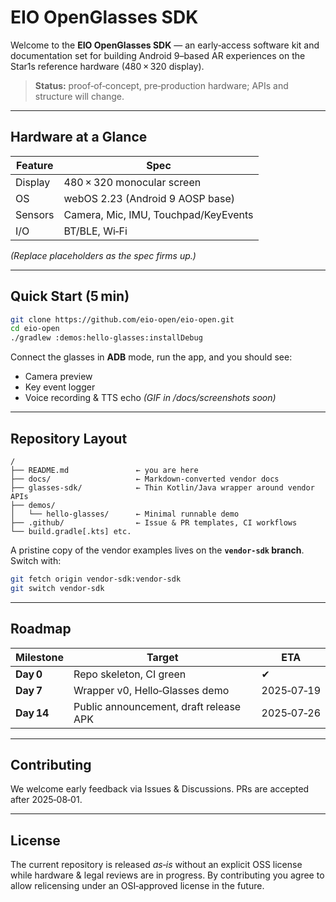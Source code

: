 # EIO OpenGlasses SDK

Welcome to the **EIO OpenGlasses SDK** — an early‑access software kit and documentation set for building Android 9–based AR experiences on the Star1s reference hardware (480 × 320 display).

> **Status:** proof‑of‑concept, pre‑production hardware; APIs and structure will change.

---

## Hardware at a Glance

| Feature | Spec                                 |
| ------- | ------------------------------------ |
| Display | 480 × 320 monocular screen              |
| OS      | webOS 2.23 (Android 9 AOSP base)      |
| Sensors | Camera, Mic, IMU, Touchpad/KeyEvents |
| I/O     | BT/BLE, Wi‑Fi                        |

*(Replace placeholders as the spec firms up.)*

---

## Quick Start (5 min)
```bash
git clone https://github.com/eio-open/eio-open.git
cd eio-open
./gradlew :demos:hello-glasses:installDebug
```

Connect the glasses in **ADB** mode, run the app, and you should see:

* Camera preview
* Key event logger
* Voice recording & TTS echo
  *(GIF in /docs/screenshots soon)*

---

## Repository Layout

```
/
├── README.md               ← you are here
├── docs/                   ← Markdown‑converted vendor docs
├── glasses-sdk/            ← Thin Kotlin/Java wrapper around vendor APIs
├── demos/
│   └── hello-glasses/      ← Minimal runnable demo
├── .github/                ← Issue & PR templates, CI workflows
└── build.gradle[.kts] etc.
```

A pristine copy of the vendor examples lives on the **`vendor-sdk` branch**.
Switch with:

```bash
git fetch origin vendor-sdk:vendor-sdk
git switch vendor-sdk
```

---

## Roadmap

| Milestone  | Target                                 | ETA        |
| ---------- | -------------------------------------- | ---------- |
| **Day 0**  | Repo skeleton, CI green                | ✔︎         |
| **Day 7**  | Wrapper v0, Hello‑Glasses demo         | 2025‑07‑19 |
| **Day 14** | Public announcement, draft release APK | 2025‑07‑26 |

---

## Contributing

We welcome early feedback via Issues & Discussions. PRs are accepted after 2025‑08‑01.

---

## License

The current repository is released *as‑is* without an explicit OSS license while hardware & legal reviews are in progress. By contributing you agree to allow relicensing under an OSI‑approved license in the future.
